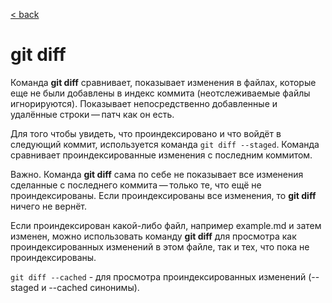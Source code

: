 [< back](/readme.md)

# git diff

Команда **git diff** сравнивает, показывает изменения в файлах, которые еще не были добавлены в индекс коммита (неотслеживаемые файлы игнорируются). Показывает непосредственно добавленные и удалённые строки — патч как он есть.

Для того чтобы увидеть, что проиндексировано и что войдёт в следующий коммит, используется команда ```git diff --staged```. Команда сравнивает проиндексированные изменения с последним коммитом.

Важно. Команда **git diff** сама по себе не показывает все изменения сделанные с последнего коммита — только те, что ещё не проиндексированы. Если проиндексированы все изменения, то **git diff** ничего не вернёт.

Если проиндексирован какой-либо файл, например example.md и затем изменен, можно использовать команду **git diff** для просмотра как проиндексированных изменений в этом файле, так и тех, что пока не проиндексированы.

```git diff --cached```  - для просмотра проиндексированных изменений (--staged и --cached синонимы).

